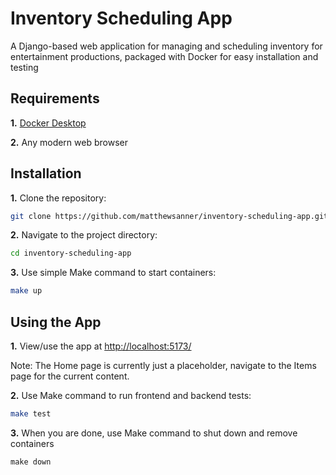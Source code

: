 # Inventory Scheduling App

A Django-based web application for managing and scheduling inventory for entertainment productions, packaged with Docker for easy installation and testing

## Requirements

**1.** [Docker Desktop](https://www.docker.com/products/docker-desktop/)

**2.** Any modern web browser

## Installation

**1.** Clone the repository:

```bash
git clone https://github.com/matthewsanner/inventory-scheduling-app.git
```

**2.** Navigate to the project directory:

```bash
cd inventory-scheduling-app
```

**3.** Use simple Make command to start containers:

```bash
make up
```

## Using the App

**1.** View/use the app at [http://localhost:5173/](http://localhost:5173/)

Note: The Home page is currently just a placeholder, navigate to the Items page for the current content.

**2.** Use Make command to run frontend and backend tests:

```bash
make test
```

**3.** When you are done, use Make command to shut down and remove containers

```
make down
```
